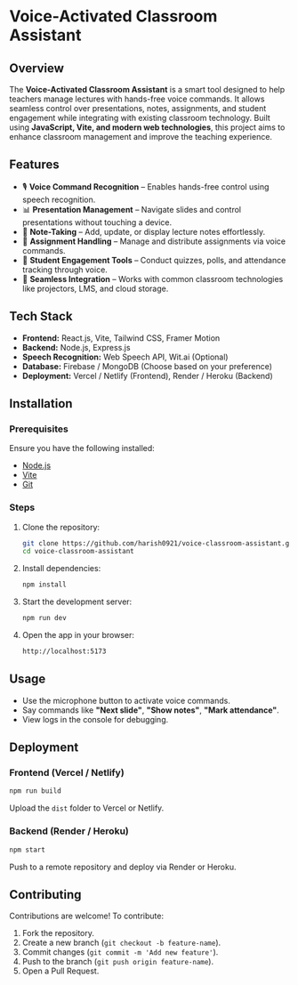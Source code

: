 # Voice-Activated Classroom Assistant

## Overview
The **Voice-Activated Classroom Assistant** is a smart tool designed to help teachers manage lectures with hands-free voice commands. It allows seamless control over presentations, notes, assignments, and student engagement while integrating with existing classroom technology. Built using **JavaScript, Vite, and modern web technologies**, this project aims to enhance classroom management and improve the teaching experience.

## Features
- 🎙 **Voice Command Recognition** – Enables hands-free control using speech recognition.
- 📊 **Presentation Management** – Navigate slides and control presentations without touching a device.
- 📝 **Note-Taking** – Add, update, or display lecture notes effortlessly.
- 📌 **Assignment Handling** – Manage and distribute assignments via voice commands.
- 🎯 **Student Engagement Tools** – Conduct quizzes, polls, and attendance tracking through voice.
- 🔄 **Seamless Integration** – Works with common classroom technologies like projectors, LMS, and cloud storage.

## Tech Stack
- **Frontend:** React.js, Vite, Tailwind CSS, Framer Motion
- **Backend:** Node.js, Express.js
- **Speech Recognition:** Web Speech API, Wit.ai (Optional)
- **Database:** Firebase / MongoDB (Choose based on your preference)
- **Deployment:** Vercel / Netlify (Frontend), Render / Heroku (Backend)

## Installation
### Prerequisites
Ensure you have the following installed:
- [Node.js](https://nodejs.org/)
- [Vite](https://vitejs.dev/)
- [Git](https://git-scm.com/)

### Steps
1. Clone the repository:
   ```sh
   git clone https://github.com/harish0921/voice-classroom-assistant.git
   cd voice-classroom-assistant
   ```

2. Install dependencies:
   ```sh
   npm install
   ```

3. Start the development server:
   ```sh
   npm run dev
   ```

4. Open the app in your browser:
   ```sh
   http://localhost:5173
   ```

## Usage
- Use the microphone button to activate voice commands.
- Say commands like **"Next slide"**, **"Show notes"**, **"Mark attendance"**.
- View logs in the console for debugging.

## Deployment
### Frontend (Vercel / Netlify)
```sh
npm run build
```
Upload the `dist` folder to Vercel or Netlify.

### Backend (Render / Heroku)
```sh
npm start
```
Push to a remote repository and deploy via Render or Heroku.

## Contributing
Contributions are welcome! To contribute:
1. Fork the repository.
2. Create a new branch (`git checkout -b feature-name`).
3. Commit changes (`git commit -m 'Add new feature'`).
4. Push to the branch (`git push origin feature-name`).
5. Open a Pull Request.


